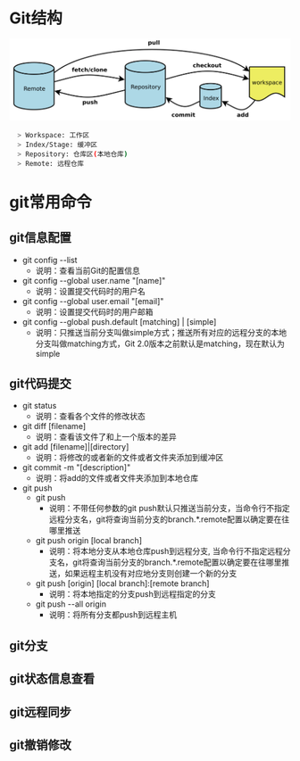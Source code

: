 # Git结构

<img style='center' src="./data/git.png" width="800"/>

```bash
  > Workspace: 工作区
  > Index/Stage: 缓冲区
  > Repository: 仓库区(本地仓库)
  > Remote: 远程仓库
```

# git常用命令
## git信息配置
- git config --list
  - 说明：查看当前Git的配置信息
- git config --global user.name "[name]"
  - 说明：设置提交代码时的用户名
- git config --global user.email "[email]"
  - 说明：设置提交代码时的用户邮箱
- git config --global push.default [matching] | [simple]
  - 说明：只推送当前分支叫做simple方式；推送所有对应的远程分支的本地分支叫做matching方式，Git 2.0版本之前默认是matching，现在默认为simple

## git代码提交
- git status
  - 说明：查看各个文件的修改状态
- git diff [filename]
  - 说明：查看该文件了和上一个版本的差异
- git add [filename]|[directory]
  - 说明：将修改的或者新的文件或者文件夹添加到缓冲区
- git commit -m "[description]"
  - 说明：将add的文件或者文件夹添加到本地仓库
- git push
  - git push
    - 说明：不带任何参数的git push默认只推送当前分支，当命令行不指定远程分支名，git将查询当前分支的branch.*.remote配置以确定要在往哪里推送
  - git push origin [local branch]
    - 说明：将本地分支从本地仓库push到远程分支, 当命令行不指定远程分支名，git将查询当前分支的branch.*.remote配置以确定要在往哪里推送，如果远程主机没有对应地分支则创建一个新的分支
  - git push [origin] [local branch]:[remote branch]
    - 说明：将本地指定的分支push到远程指定的分支
  - git push --all origin
    - 说明：将所有分支都push到远程主机

## git分支
## git状态信息查看
## git远程同步
## git撤销修改
